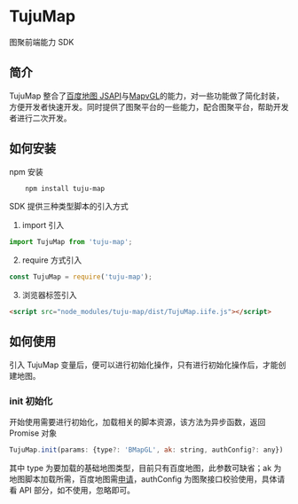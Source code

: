 # TujuMap

图聚前端能力 SDK

## 简介

TujuMap 整合了[百度地图 JSAPI](https://lbsyun.baidu.com/index.php?title=jspopularGL)与[MapvGL](https://mapv.baidu.com/gl/docs/index.html)的能力，对一些功能做了简化封装，方便开发者快速开发。同时提供了图聚平台的一些能力，配合图聚平台，帮助开发者进行二次开发。

## 如何安装

npm 安装

```sh
    npm install tuju-map
```

SDK 提供三种类型脚本的引入方式

1. import 引入

```js
import TujuMap from 'tuju-map';
```

2. require 方式引入

```js
const TujuMap = require('tuju-map');
```

3. 浏览器标签引入

```html
<script src="node_modules/tuju-map/dist/TujuMap.iife.js"></script>
```

## 如何使用

引入 TujuMap 变量后，便可以进行初始化操作，只有进行初始化操作后，才能创建地图。

### init 初始化

开始使用需要进行初始化，加载相关的脚本资源，该方法为异步函数，返回 Promise 对象

```js
TujuMap.init(params: {type?: 'BMapGL', ak: string, authConfig?: any})
```

其中 type 为要加载的基础地图类型，目前只有百度地图，此参数可缺省；ak 为地图脚本加载所需，百度地图需[申请](https://lbsyun.baidu.com/faq/search?id=299&title=677)，authConfig 为图聚接口校验使用，具体请看 API 部分，如不使用，忽略即可。
